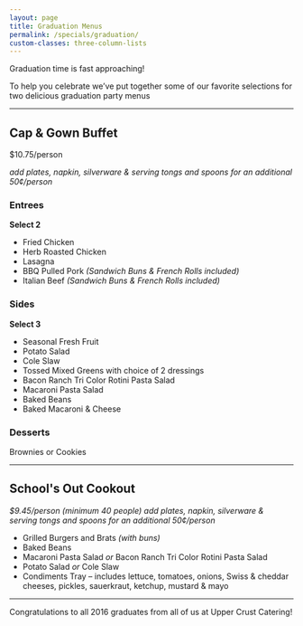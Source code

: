 ```yaml
---
layout: page
title: Graduation Menus
permalink: /specials/graduation/
custom-classes: three-column-lists
---
```


Graduation time is fast approaching!

To help you celebrate we’ve put together some of our favorite selections for two delicious graduation party menus

***

## Cap & Gown Buffet

$10.75/person

*add plates, napkin, silverware & serving tongs and spoons for an additional 50¢/person*

### Entrees

**Select 2**

- Fried Chicken
- Herb Roasted Chicken
- Lasagna
- BBQ Pulled Pork *(Sandwich Buns & French Rolls included)*
- Italian Beef *(Sandwich Buns & French Rolls included)*

### Sides

**Select 3**

- Seasonal Fresh Fruit
- Potato Salad
- Cole Slaw
- Tossed Mixed Greens with choice of 2 dressings
- Bacon Ranch Tri Color Rotini Pasta Salad
- Macaroni Pasta Salad
- Baked Beans
- Baked Macaroni & Cheese

### Desserts

Brownies or Cookies

* * *

## School's Out Cookout
*$9.45/person (minimum 40 people)*
*add plates, napkin, silverware & serving tongs and spoons for an additional 50¢/person*

- Grilled Burgers and Brats *(with buns)*
- Baked Beans
- Macaroni Pasta Salad *or* Bacon Ranch Tri Color Rotini Pasta Salad
- Potato Salad *or* Cole Slaw
- Condiments Tray – includes lettuce, tomatoes, onions, Swiss & cheddar cheeses, pickles, sauerkraut, ketchup, mustard & mayo

***

Congratulations to all 2016 graduates from all of us at Upper Crust Catering!
